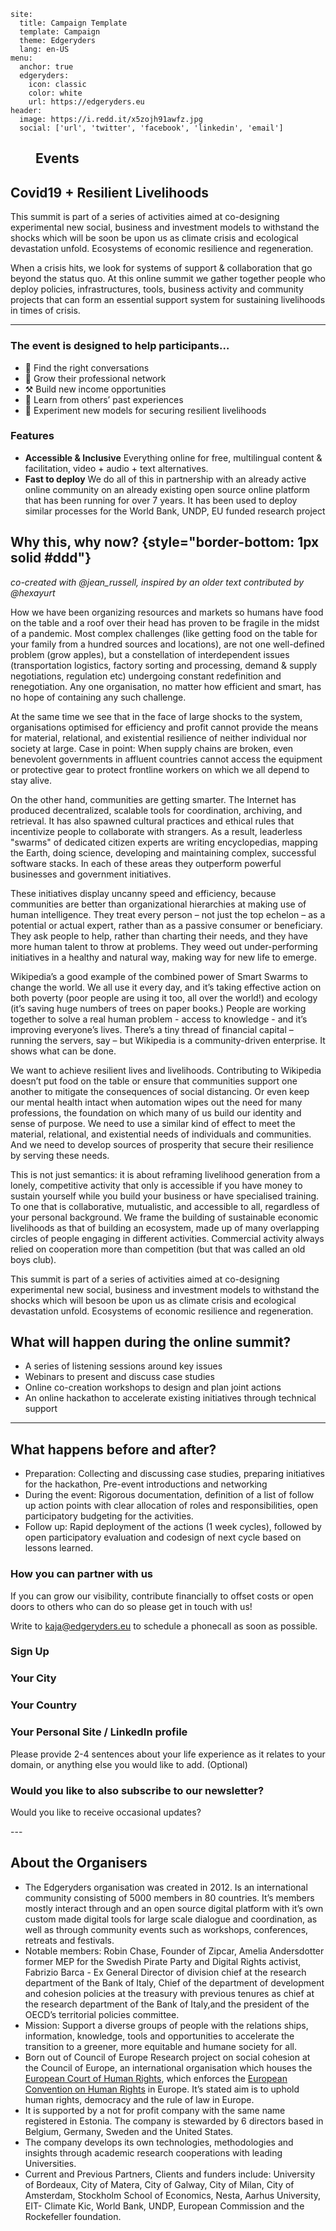 <Webkit>


<Config>

```
site:
  title: Campaign Template
  template: Campaign
  theme: Edgeryders
  lang: en-US
menu: 
  anchor: true
  edgeryders: 
    icon: classic
    color: white
    url: https://edgeryders.eu
header:
  image: https://i.redd.it/x5zojh91awfz.jpg
  social: ['url', 'twitter', 'facebook', 'linkedin', 'email']

```

</Config>

<Menu>

## Events

</Menu>

<Content id="Section 1">

## Covid19 + Resilient Livelihoods

<Text>

This summit is part of a series of activities aimed at co-designing experimental new social, business and investment models to withstand the shocks which will be soon be upon us as climate crisis and ecological devastation unfold. Ecosystems of economic resilience and regeneration.

When a crisis hits, we look for systems of support & collaboration that go beyond the status quo. At this online summit we gather together people who deploy policies, infrastructures, tools, business activity and community projects that can form an essential support system for sustaining livelihoods in times of crisis.


---

### The event is designed to help participants…

- :speech_balloon: Find the right conversations
- :memo: Grow their professional network
- :hammer_and_pick: Build new income opportunities
- :open_book: Learn from others’ past experiences
- :microscope: Experiment new models for securing resilient livelihoods

### Features

- **Accessible & Inclusive**
Everything online for free, multilingual content & facilitation, video + audio + text alternatives.
- **Fast to deploy** 
We do all of this in partnership with an already active online community on an already existing open source online platform that has been running for over 7 years. It has been used to deploy similar processes for the World Bank, UNDP, EU funded research project


</Text>

</Content>

<Content>

<Text class="indent">

## Why this, why now? {style="border-bottom: 1px solid #ddd"}

*co-created with @jean_russell, inspired by an older text contributed by @hexayurt*

How we have been organizing resources and markets so humans have food on the table and a roof over their head has proven to be fragile in the midst of a pandemic. Most complex challenges (like getting food on the table for your family from a hundred sources and locations), are not one well-defined problem (grow apples), but a constellation of interdependent issues (transportation logistics, factory sorting and processing, demand & supply negotiations, regulation etc) undergoing constant redefinition and renegotiation. Any one organisation, no matter how efficient and smart, has no hope of containing any such challenge.

At the same time we see that in the face of large shocks to the system, organisations optimised for efficiency and profit cannot provide the means for material, relational, and existential resilience of neither individual nor society at large. Case in point: When supply chains are broken, even benevolent governments in affluent countries cannot access the equipment or protective gear to protect frontline workers on which we all depend to stay alive.

On the other hand, communities are getting smarter. The Internet has produced decentralized, scalable tools for coordination, archiving, and retrieval. It has also spawned cultural practices and ethical rules that incentivize people to collaborate with strangers. As a result, leaderless "swarms" of dedicated citizen experts are writing encyclopedias, mapping the Earth, doing science, developing and maintaining complex, successful software stacks. In each of these areas they outperform powerful businesses and government initiatives. 

These initiatives display uncanny speed and efficiency, because communities are better than organizational hierarchies at making use of human intelligence. They treat every person – not just the top echelon – as a potential or actual expert, rather than as a passive consumer or beneficiary. They ask people to help, rather than charting their needs, and they have more human talent to throw at problems. They weed out under-performing initiatives in a healthy and natural way, making way for new life to emerge.

Wikipedia’s a good example of the combined power of Smart Swarms to change the world. We all use it every day, and it’s taking effective action on both poverty (poor people are using it too, all over the world!) and ecology (it’s saving huge numbers of trees on paper books.) People are working together to solve a real human problem - access to knowledge - and it’s improving everyone’s lives. There’s a tiny thread of financial capital – running the servers, say – but Wikipedia is a community-driven enterprise. It shows what can be done.

We want to achieve resilient lives and livelihoods. Contributing to Wikipedia doesn’t put food on the table or ensure that communities support one another to mitigate the consequences of social distancing. Or even keep our mental health intact when automation wipes out the need for many professions, the foundation on which many of us build our identity and sense of purpose. We need to use a similar kind of effect to meet the material, relational, and existential needs of individuals and communities. And we need to develop sources of prosperity that secure their resilience by serving these needs.

This is not just semantics: it is about reframing livelihood generation from a lonely, competitive activity that only is accessible if you have money to sustain yourself while you build your business or have specialised training. To one that is collaborative, mutualistic, and accessible to all, regardless of your personal background. We frame the building of sustainable economic livelihoods as that of building an ecosystem, made up of many overlapping circles of people engaging in different activities. Commercial activity always relied on cooperation more than competition (but that was called an old boys club).

This summit is part of a series of activities aimed at co-designing experimental new social, business and investment models to withstand the shocks which will besoon be upon us as climate crisis and ecological devastation unfold. Ecosystems of economic resilience and regeneration.

</Text>

</Content>

<Content id="Section 2">

<Text>

## What will happen during the online summit?
* A series of listening sessions around key issues
* Webinars to present and discuss case studies
* Online co-creation workshops to design and plan joint actions
* An online hackathon to accelerate existing initiatives through technical support

---

## What happens before and after?

- Preparation: Collecting and discussing case studies, preparing initiatives for the hackathon, Pre-event introductions and networking
- During the event: Rigorous documentation, definition of a list of follow up action points with clear allocation of roles and responsibilities, open participatory budgeting for the activities.
- Follow up: Rapid deployment of the actions (1 week cycles), followed by open participatory evaluation and codesign of next cycle based on lessons learned.

</Text>

</Content>

<Content>

<Text>

### How you can partner with us

If you can grow our visibility, contribute financially to offset costs or open doors to others who can do so please get in touch with us!

Write to [kaja@edgeryders.eu](mailto:nadia@edgeryders.eu) to schedule a phonecall as soon as possible.

</Text>

<Form account='true' topic='12345'>

### Sign Up

<Field id="city" type="text" placeholder="City" required="true">

### Your City

</Field>

<Field id="country" type="text" placeholder="Country" required="true">

### Your Country

</Field>

<Field id="site" type="text" placeholder="Your Website" required="true">

### Your Personal Site / LinkedIn profile

</Field>

<Field id="bio" type="textarea" placeholder="Tell us a bit about yourself">

Please provide 2-4 sentences about your life experience as it relates to your domain, or anything else you would like to add. (Optional)

</Field>

<Field id="newsletter" type="boolean">

### Would you like to also subscribe to our newsletter?
Would you like to receive occasional updates?

</Field>

</Form>

</Content>
---
<Content id="Section 3">

## About the Organisers

<Text>

* The Edgeryders organisation was created in 2012. Is an international community consisting of 5000 members in 80 countries. It’s members mostly interact through and an open source digital platform with it’s own custom made digital tools for large scale dialogue and coordination, as well as through community events such as workshops, conferences, retreats and festivals.
* Notable members: Robin Chase, Founder of Zipcar, Amelia Andersdotter former MEP for the Swedish Pirate Party and Digital Rights activist, Fabrizio Barca - Ex General Director of division chief at the research department of the Bank of Italy, Chief of the department of development and cohesion policies at the treasury with previous tenures as chief at the research department of the Bank of Italy,and the president of the OECD’s territorial policies committee.
* Mission: Support a diverse groups of people with the relations ships, information, knowledge, tools and opportunities to accelerate the transition to a greener, more equitable and humane society for all.
* Born out of Council of Europe Research project on social cohesion at the Council of Europe, an international organisation which houses the [European Court of Human Rights](https://en.wikipedia.org/wiki/European_Court_of_Human_Rights), which enforces the [European Convention on Human Rights](https://en.wikipedia.org/wiki/European_Convention_on_Human_Rights) in Europe. It’s stated aim is to uphold human rights, democracy and the rule of law in Europe.
* It is supported by a not for profit company with the same name registered in Estonia. The company is stewarded by 6 directors based in Belgium, Germany, Sweden and the United States.
* The company develops its own technologies, methodologies and insights through academic research cooperations with leading Universities.
* Current and Previous Partners, Clients and funders include: University of Bordeaux, City of Matera, City of Galway, City of Milan, City of Amsterdam, Stockholm School of Economics, Nesta, Aarhus University, EIT- Climate Kic, World Bank, UNDP, European Commission and the Rockefeller foundation.

</Text>

</Content>
</Webkit>